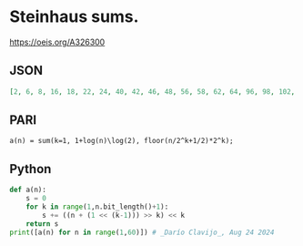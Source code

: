 # Steinhaus sums\.
https://oeis.org/A326300
## JSON
```JSON
[2, 6, 8, 16, 18, 22, 24, 40, 42, 46, 48, 56, 58, 62, 64, 96, 98, 102, 104, 112, 114, 118, 120, 136, 138, 142, 144, 152, 154, 158, 160, 224, 226, 230, 232, 240, 242, 246, 248, 264, 266, 270, 272, 280, 282, 286, 288, 320, 322, 326, 328, 336, 338, 342, 344, 360, 362, 366, 368]
```
## PARI
```PARI
a(n) = sum(k=1, 1+log(n)\log(2), floor(n/2^k+1/2)*2^k);
```
## Python
```Python
def a(n):
    s = 0
    for k in range(1,n.bit_length()+1):
        s += ((n + (1 << (k-1))) >> k) << k
    return s
print([a(n) for n in range(1,60)]) # _Darío Clavijo_, Aug 24 2024
```
